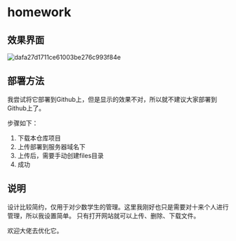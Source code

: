 # homework

## 效果界面

![dafa27d1711ce61003be276c993f84e](https://user-images.githubusercontent.com/62045791/224270706-d9351334-a0dc-49e3-b831-28867ae0a9f8.png)

## 部署方法
我尝试将它部署到Github上，但是显示的效果不对，所以就不建议大家部署到Github上了。

步骤如下：
1. 下载本仓库项目
2. 上传部署到服务器域名下
3. 上传后，需要手动创建files目录
4. 成功

## 说明
设计比较简约，仅用于对少数学生的管理。这里我刚好也只是需要对十来个人进行管理，所以我设置简单。
只有打开网站就可以上传、删除、下载文件。

欢迎大佬去优化它。
